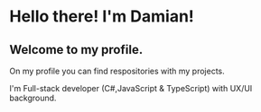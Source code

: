 # Hello there! I'm Damian!

## Welcome to my profile.

On my profile you can find respositories with my projects.

I'm Full-stack developer (C#,JavaScript & TypeScript) with UX/UI background.
